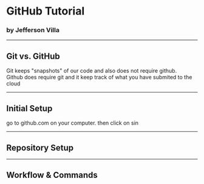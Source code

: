 # GitHub Tutorial

### by Jefferson Villa

---
## Git vs. GitHub
Git keeps "snapshots" of our code and also does not require github.   
Github does require git and it keep track of what you have submited to the cloud


---
## Initial Setup 
go to github.com on your computer.
then click on sin





---
## Repository Setup











---
## Workflow & Commands